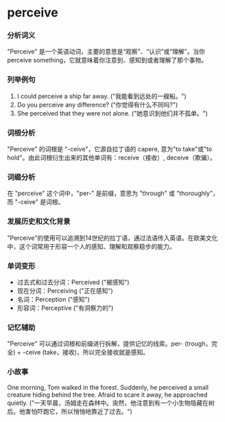# perceive

### 分析词义

  

"Perceive" 是一个英语动词，主要的意思是“观察”、“认识”或“理解”。当你 perceive something，它就意味着你注意到、感知到或者理解了那个事物。

  

### 列举例句

  

1.  I could perceive a ship far away. ("我能看到远处的一艘船。")
2.  Do you perceive any difference? ("你觉得有什么不同吗?")
3.  She perceived that they were not alone. ("她意识到他们并不孤单。")

  

### 词根分析

  

"Perceive" 的词根是 "-ceive"，它源自拉丁语的 capere, 意为"to take"或"to hold"。由此词根衍生出来的其他单词有：receive（接收）, deceive（欺骗）。

  

### 词缀分析

  

在 "perceive" 这个词中，"per-" 是前缀，意思为 "through" 或 "thoroughly"，而 "-ceive" 是词根。

  

### 发展历史和文化背景

  

"Perceive"的使用可以追溯到14世纪的拉丁语，通过法语传入英语。在欧美文化中，这个词常用于形容一个人的感知、理解和观察稳步的能力。

  

### 单词变形

  

*   过去式和过去分词：Perceived ("被感知")
*   现在分词：Perceiving ("正在感知")
*   名词：Perception ("感知")
*   形容词：Perceptive ("有洞察力的")

  

### 记忆辅助

  

"Perceive" 可以通过词根和前缀进行拆解，提供记忆的线索。per- (trough，完全) + -ceive (take，接收)，所以完全接收就是感知。

  

### 小故事

  

One morning, Tom walked in the forest. Suddenly, he perceived a small creature hiding behind the tree. Afraid to scare it away, he approached quietly. ("一天早晨，汤姆走在森林中。突然，他注意到有一个小生物隐藏在树后。他害怕吓跑它，所以悄悄地靠近了过去。")
